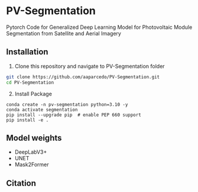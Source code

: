 # PV-Segmentation
Pytorch Code for Generalized Deep Learning Model for Photovoltaic Module Segmentation from Satellite and Aerial Imagery

## Installation

1. Clone this repository and navigate to PV-Segmentation folder
```bash
git clone https://github.com/aaparcedo/PV-Segmentation.git
cd PV-Segmentation
```

2. Install Package
```Shell
conda create -n pv-segmentation python=3.10 -y
conda activate segmentation
pip install --upgrade pip  # enable PEP 660 support
pip install -e .
```

## Model weights

- DeepLabV3+
- UNET
- Mask2Former

## Citation
